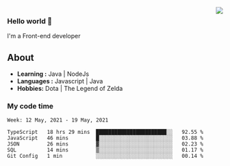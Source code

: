 <img align='right' src="https://github-readme-stats.vercel.app/api?username=jumodada&show_icons=true&theme=vue">

### Hello world 👋

I'm a Front-end developer 
    
## About
-  **Learning :** Java | NodeJs
-  **Languages :** Javascript | Java
-  **Hobbies:** Dota | The Legend of Zelda

### My code time

<!--START_SECTION:waka-->
```text
Week: 12 May, 2021 - 19 May, 2021

TypeScript   18 hrs 29 mins  ███████████████████████░░   92.55 % 
JavaScript   46 mins         █░░░░░░░░░░░░░░░░░░░░░░░░   03.88 % 
JSON         26 mins         ▓░░░░░░░░░░░░░░░░░░░░░░░░   02.23 % 
SQL          14 mins         ▒░░░░░░░░░░░░░░░░░░░░░░░░   01.17 % 
Git Config   1 min           ░░░░░░░░░░░░░░░░░░░░░░░░░   00.14 % 
```
<!--END_SECTION:waka-->
